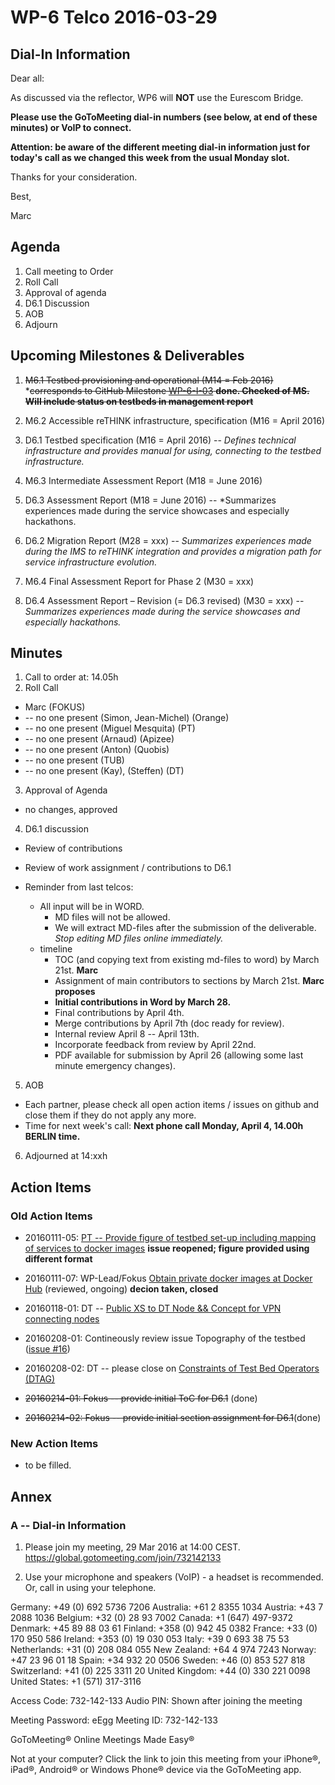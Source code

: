 # WP-6 Telco 2016-03-29

## Dial-In Information

Dear all:

As discussed via the reflector, WP6 will **NOT** use the Eurescom Bridge.

**Please use the GoToMeeting dial-in numbers (see below, at end of these minutes) or VoIP to connect.**

**Attention:  be aware of the different meeting dial-in information just for today's call as we changed
this week from the usual Monday slot.**

Thanks for your consideration. 

Best,

Marc



## Agenda

1. Call meeting to Order
2. Roll Call
3. Approval of agenda 
4. D6.1 Discussion
5. AOB
6. Adjourn

## Upcoming Milestones & Deliverables

1. ~~M6.1 Testbed provisioning and operational (M14 = Feb 2016)~~
  *~~corresponds to GitHub Milestone [WP-6-I-03](https://github.com/reTHINK-project/testbeds/milestones/WP-6-I-03:%20%20Initial%20set-up%20of%20testbed%20nodes)
**done.  Checked of MS.  Will include status on testbeds in management report**~~

2. M6.2 Accessible reTHINK infrastructure, specification (M16 = April 2016)
3. D6.1 Testbed specification (M16 = April 2016)  -- *Defines technical infrastructure and provides manual for using, connecting to the testbed infrastructure.*

4. M6.3 Intermediate Assessment Report (M18 = June 2016)
5. D6.3 Assessment Report (M18 = June 2016)  -- *Summarizes experiences made during the service showcases and especially hackathons.

6. D6.2 Migration Report (M28 = xxx)  --  *Summarizes experiences made during the IMS to reTHINK integration and provides a migration path for service infrastructure evolution.*

7. M6.4 Final Assessment Report for Phase 2 (M30 = xxx)
8. D6.4 Assessment Report – Revision (= D6.3 revised) (M30 = xxx)  -- *Summarizes experiences made during the service showcases and especially hackathons.*

## Minutes

1. Call to order at: 14.05h
2. Roll Call
  * Marc (FOKUS)
  * -- no one present (Simon, Jean-Michel) (Orange)
  * -- no one present (Miguel Mesquita) (PT)
  * -- no one present (Arnaud) (Apizee)
  * -- no one present (Anton) (Quobis)
  * -- no one present (TUB)
  * -- no one present (Kay), (Steffen) (DT)
3. Approval of Agenda
  * no changes, approved
4. D6.1 discussion
  * Review of contributions
  * Review of work assignment / contributions to D6.1

  * Reminder from last telcos:
    * All input will be in WORD.  
      * MD files will not be allowed.  
      * We will extract MD-files after the submission of the deliverable.  *Stop editing MD files online immediately.*
    * timeline
      * TOC (and copying text from existing md-files to word) by March 21st.  **Marc**
      * Assignment of main contributors to sections by March 21st.  **Marc proposes**
      * **Initial contributions in Word by March 28.**
      * Final contributions by April 4th.
      * Merge contributions by April 7th (doc ready for review).
      * Internal review April 8 -- April 13th.
      * Incorporate feedback from review by April 22nd.
      * PDF available for submission by April 26 (allowing some last minute emergency changes).

5. AOB
  * Each partner, please check all open action items / issues on github and close them if they do not apply any more.
  * Time for next week's call: **Next phone call Monday, April 4, 14.00h BERLIN time.**

6. Adjourned at 14:xxh

## Action Items

### Old Action Items
* 20160111-05: [PT -- Provide figure of testbed set-up including mapping of services to docker images](https://github.com/reTHINK-project/testbeds/issues/26) **issue reopened; figure provided using different format**
* 20160111-07: WP-Lead/Fokus [Obtain private docker images at Docker Hub](https://github.com/reTHINK-project/testbeds/issues/29) (reviewed, ongoing) **decion taken, closed**
* 20160118-01:  DT -- [Public XS to DT Node && Concept for VPN connecting nodes](https://github.com/reTHINK-project/testbeds/issues/30) 

* 20160208-01:  Contineously review issue Topography of the testbed ([issue #16](https://github.com/reTHINK-project/testbeds/issues/16))
* 20160208-02:  DT -- please close on [Constraints of Test Bed Operators (DTAG)](https://github.com/reTHINK-project/testbeds/issues/7)

* ~~20160214-01:  Fokus -- provide initial ToC for D6.1~~ (done)
* ~~20160214-02:  Fokus -- provide initial section assignment for D6.1~~(done)


### New Action Items

* to be filled.


## Annex

### A -- Dial-in Information



1.  Please join my meeting, 29 Mar 2016 at 14:00 CEST.
https://global.gotomeeting.com/join/732142133

2.  Use your microphone and speakers (VoIP) - a headset is recommended. Or, call in using your telephone.

Germany: +49 (0) 692 5736 7206
Australia: +61 2 8355 1034
Austria: +43 7 2088 1036
Belgium: +32 (0) 28 93 7002
Canada: +1 (647) 497-9372
Denmark: +45 89 88 03 61
Finland: +358 (0) 942 45 0382
France: +33 (0) 170 950 586
Ireland: +353 (0) 19 030 053
Italy: +39 0 693 38 75 53
Netherlands: +31 (0) 208 084 055
New Zealand: +64 4 974 7243
Norway: +47 23 96 01 18
Spain: +34 932 20 0506
Sweden: +46 (0) 853 527 818
Switzerland: +41 (0) 225 3311 20
United Kingdom: +44 (0) 330 221 0098
United States: +1 (571) 317-3116

Access Code: 732-142-133
Audio PIN: Shown after joining the meeting

Meeting Password: eEgg
Meeting ID: 732-142-133

GoToMeeting®
Online Meetings Made Easy®

Not at your computer? Click the link to join this meeting from your iPhone®, iPad®, Android® or Windows Phone® device via the GoToMeeting app.
